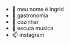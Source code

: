 - 👋 meu nome é ingrid
- 👀 gastronomia
- 🌱 cozinhar
- 💞️ escuta musica
- 📫 instagram 

<!---
ingridjuliaaa/ingridjuliaaa is a ✨ special ✨ repository because its `README.md` (this file) appears on your GitHub profile.
You can click the Preview link to take a look at your changes.
--->
